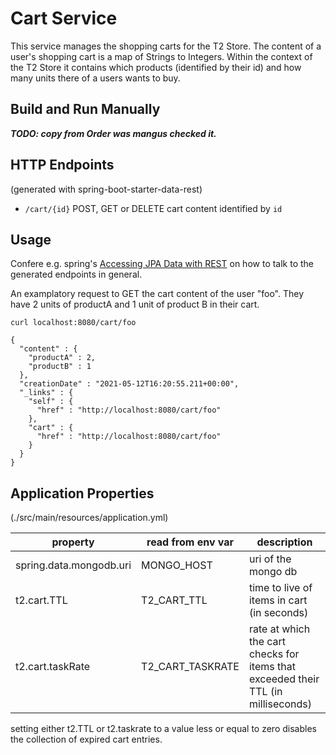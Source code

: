 # Cart Service

This service manages the shopping carts for the T2 Store.
The content of a user's shopping cart is a map of Strings to Integers.
Within the context of the T2 Store it contains which products (identified by their id) and how many units there of a users wants to buy.


## Build and Run Manually

_**TODO: copy from Order was mangus checked it.**_

## HTTP Endpoints

(generated with spring-boot-starter-data-rest)

* ``/cart/{id}`` POST, GET or DELETE cart content identified by ``id``

## Usage

Confere e.g. spring's [Accessing JPA Data with REST](https://spring.io/guides/gs/accessing-data-rest/) on how to talk to the generated endpoints in general.

An examplatory request to GET the cart content of the user "foo".
They have 2 units of productA and 1 unit of product B in their cart. 
```
curl localhost:8080/cart/foo
```
```
{
  "content" : {
    "productA" : 2,
    "productB" : 1
  },
  "creationDate" : "2021-05-12T16:20:55.211+00:00",
  "_links" : {
    "self" : {
      "href" : "http://localhost:8080/cart/foo"
    },
    "cart" : {
      "href" : "http://localhost:8080/cart/foo"
    }
  }
}

```

## Application Properties
(./src/main/resources/application.yml)

property | read from env var | description |
-------- | ----------------- | ----------- |
spring.data.mongodb.uri | MONGO_HOST | uri of the mongo db
t2.cart.TTL		| T2_CART_TTL | time to live of items in cart (in seconds)
t2.cart.taskRate	| T2_CART_TASKRATE | rate at which the cart checks for items that exceeded their TTL (in milliseconds)

setting either t2.TTL or t2.taskrate to a value less or equal to zero disables the collection of expired cart entries.